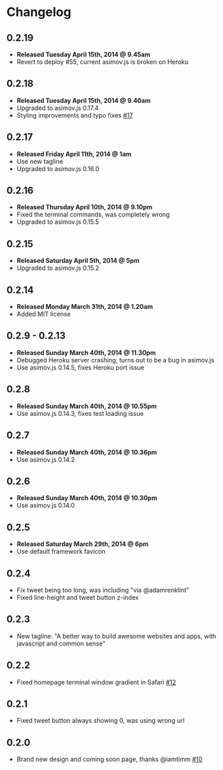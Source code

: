 # Changelog

## 0.2.19

  - **Released Tuesday April 15th, 2014 @ 9.45am**
  - Revert to deploy #55, current asimov.js is broken on Heroku

## 0.2.18

  - **Released Tuesday April 15th, 2014 @ 9.40am**
  - Upgraded to asimov.js 0.17.4
  - Styling improvements and typo fixes [#17](https://github.com/adamrenklint/asimovjs.org/pull/17)

## 0.2.17

  - **Released Friday April 11th, 2014 @ 1am**
  - Use new tagline
  - Upgraded to asimov.js 0.16.0

## 0.2.16

  - **Released Thursday April 10th, 2014 @ 9.10pm**
  - Fixed the terminal commands, was completely wrong
  - Upgraded to asimov.js 0.15.5

## 0.2.15

  - **Released Saturday April 5th, 2014 @ 5pm**
  - Upgraded to asimov.js 0.15.2

## 0.2.14

  - **Released Monday March 31th, 2014 @ 1.20am**
  - Added MIT license

## 0.2.9 - 0.2.13

  - **Released Sunday March 40th, 2014 @ 11.30pm**
  - Debugged Heroku server crashing, turns out to be a bug in asimov.js
  - Use asimov.js 0.14.5, fixes Heroku port issue

## 0.2.8

  - **Released Sunday March 40th, 2014 @ 10.55pm**
  - Use asimov.js 0.14.3, fixes test loading issue

## 0.2.7

  - **Released Sunday March 40th, 2014 @ 10.36pm**
  - Use asimov.js 0.14.2

## 0.2.6

  - **Released Sunday March 40th, 2014 @ 10.30pm**
  - Use asimov.js 0.14.0

## 0.2.5

  - **Released Saturday March 29th, 2014 @ 6pm**
  - Use default framework favicon

## 0.2.4

  - Fix tweet being too long, was including "via @adamrenklint"
  - Fixed line-height and tweet button z-index

## 0.2.3

  - New tagline: "A better way to build awesome websites and apps, with javascript and common sense"

## 0.2.2

  - Fixed homepage terminal window gradient in Safari [#12](https://github.com/adamrenklint/asimovjs.org/issues/12)

## 0.2.1

  - Fixed tweet button always showing 0, was using wrong url

## 0.2.0

  - Brand new design and coming soon page, thanks @iamtimm [#10](https://github.com/adamrenklint/asimovjs.org/issues/10)
